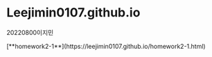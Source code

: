 # Leejimin0107.github.io
20220800이지민
<p>[**homework2-1**](https://leejimin0107.github.io/homework2-1.html)</p>

